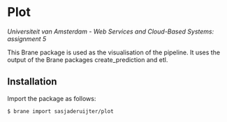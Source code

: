 # Plot
_Universiteit van Amsterdam - Web Services and Cloud-Based Systems: assignment 5_

This Brane package is used as the visualisation of the pipeline.
It uses the output of the Brane packages create_prediction and etl.

## Installation
Import the package as follows:
```shell
$ brane import sasjaderuijter/plot
```

